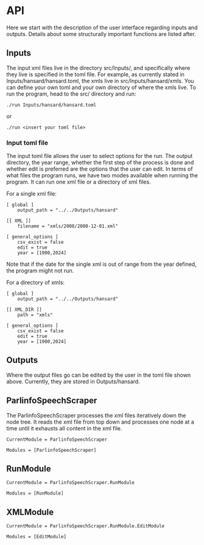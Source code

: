 # API

Here we start with the description of the user interface regarding inputs and outputs. Details about some structurally important functions are listed after.

## Inputs
The input xml files live in the directory src/Inputs/, and specifically where they live is specified in the toml file. For example, as currently stated in Inputs/hansard/hansard.toml, the xmls live in src/Inputs/hansard/xmls. You can define your own toml and your own directory of where the xmls live. To run the program, head to the src/ directory and run:

```console 
./run Inputs/hansard/hansard.toml
```
or 

```console
./run <insert your toml file>
```

### Input toml file

The input toml file allows the user to select options for the run. The output directory, the year range, whether the first step of the process is done and whether edit is preferred are the options that the user can edit. In terms of what files the program runs, we have two modes available when running the program. It can run one xml file or a directory of xml files. 

For a single xml file:
```
[ global ]
    output_path = "../../Outputs/hansard"

[[ XML ]]
    filename = "xmls/2008/2008-12-01.xml"

[ general_options ]
    csv_exist = false
    edit = true
    year = [1900,2024]
```
Note that if the date for the single xml is out of range from the year defined, the program might not run.

For a directory of xmls:
```
[ global ]
    output_path = "../../Outputs/hansard"

[[ XML_DIR ]]
    path = "xmls"

[ general_options ]
    csv_exist = false
    edit = true
    year = [1900,2024]
```

## Outputs

Where the output files go can be edited by the user in the toml file shown above. Currently, they are stored in Outputs/hansard.

## ParlinfoSpeechScraper

The ParlinfoSpeechScraper processes the xml files iteratively down the node tree. It reads the xml file from top down and processes one node at a time until it exhausts all content in the xml file. 

```@meta
CurrentModule = ParlinfoSpeechScraper
```

```@autodocs
Modules = [ParlinfoSpeechScraper]
```

## RunModule
```@meta
CurrentModule = ParlinfoSpeechScraper.RunModule
```

```@autodocs
Modules = [RunModule]
```

## XMLModule

```@meta
CurrentModule = ParlinfoSpeechScraper.RunModule.EditModule
```

```@autodocs
Modules = [EditModule]
```




